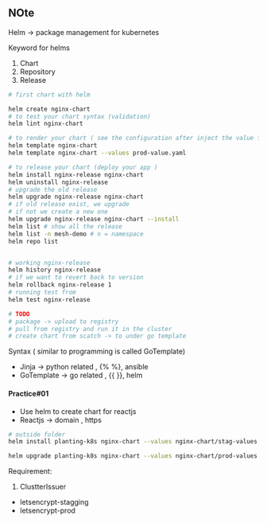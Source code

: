 ## NOte 
Helm -> package management for kubernetes 

Keyword for helms 
1. Chart 
2. Repository 
3. Release 

```bash
# first chart with helm 

helm create nginx-chart 
# to test your chart syntax (validation)
helm lint nginx-chart 

# to render your chart ( see the configuration after inject the value file )
helm template nginx-chart 
helm template nginx-chart --values prod-value.yaml

# to release your chart (deploy your app )
helm install nginx-release nginx-chart 
helm uninstall nginx-release 
# upgrade the old release 
helm upgrade nginx-release nginx-chart 
# if old release exist, we upgrade 
# if not we create a new one 
helm upgrade nginx-release nginx-chart --install 
helm list # show all the release 
helm list -n mesh-demo # n = namespace 
helm repo list 


# working nginx-release 
helm history nginx-release 
# if we want to revert back to version 
helm rollback nginx-release 1
# running test from 
helm test nginx-release 

# TODO
# package -> upload to registry 
# pull from registry and run it in the cluster
# create chart from scatch -> to under go template  
```

Syntax ( similar to programming is called GoTemplate)
- Jinja -> python related , {% %}, ansible
- GoTemplate -> go related , {{ }}, helm

#### Practice#01
- Use helm to create chart for reactjs 
- Reactjs -> domain , https  

```bash
# outside folder 
helm install planting-k8s nginx-chart --values nginx-chart/stag-values.yaml

helm upgrade planting-k8s nginx-chart --values nginx-chart/prod-values.yaml
```


Requirement: 
1. ClustterIssuer 
- letsencrypt-stagging
- letsencrypt-prod